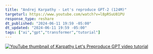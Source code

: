 ```yaml
---
title: "Andrej Karpathy - Let's reproduce GPT-2 (124M)"
targeturl: https://www.youtube.com/watch?v=l8pRSuU81PU
response_type: reshare
dt_published: "2024-06-11 19:59 -05:00"
dt_updated: "2024-06-11 19:59 -05:00"
tags: ["ai","gpt","transformer","tutorial"]
---
```


[![YouTube thumbnail of Karpathy Let's Preproduce GPT video tutorial](http://img.youtube.com/vi/l8pRSuU81PU/0.jpg)](https://www.youtube.com/watch?v=l8pRSuU81PU "YouTube thumbnail of Karpathy Let's Preproduce GPT video tutorial")